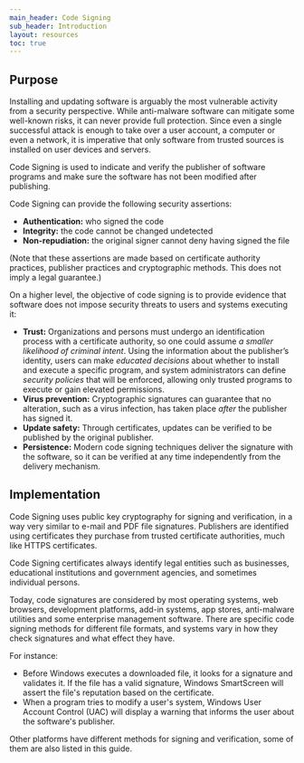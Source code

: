 ```yaml
---
main_header: Code Signing
sub_header: Introduction
layout: resources
toc: true
---
```


## Purpose

Installing and updating software is arguably the most vulnerable activity from a security perspective. While anti-malware software can mitigate some well-known risks, it can never provide full protection. Since even a single successful attack is enough to take over a user account, a computer or even a network, it is imperative that only software from trusted sources is installed on user devices and servers.

Code Signing is used to indicate and verify the publisher of software programs and make sure the software has not been modified after publishing.

Code Signing can provide the following security assertions:

* **Authentication:** who signed the code
* **Integrity:** the code cannot be changed undetected
* **Non-repudiation:** the original signer cannot deny having signed the file

(Note that these assertions are made based on certificate authority practices, publisher practices and cryptographic methods. This does not imply a legal guarantee.)

On a higher level, the objective of code signing is to provide evidence that software does not impose security threats to users and systems executing it:

* **Trust:** Organizations and persons must undergo an identification process with a certificate authority, so one could assume *a smaller likelihood of criminal intent*. Using the information about the publisher’s identity, users can make *educated decisions* about whether to install and execute a specific program, and system administrators can define *security policies* that will be enforced, allowing only trusted programs to execute or gain elevated permissions.
* **Virus prevention:** Cryptographic signatures can guarantee that no alteration, such as a virus infection, has taken place *after* the publisher has signed it.
* **Update safety:** Through certificates, updates can be verified to be published by the original publisher.
* **Persistence:** Modern code signing techniques deliver the signature with the software, so it can be verified at any time independently from the delivery mechanism.

## Implementation

Code Signing uses public key cryptography for signing and verification, in a way very similar to e-mail and PDF file signatures. Publishers are identified using certificates they purchase from trusted certificate authorities, much like HTTPS certificates.

Code Signing certificates always identify legal entities such as businesses, educational institutions and government agencies, and sometimes individual persons.

Today, code signatures are considered by most operating systems, web browsers, development platforms, add-in systems, app stores, anti-malware utilities and some enterprise management software. There are specific code signing methods for different file formats, and systems vary in how they check signatures and what effect they have.

For instance:

* Before Windows executes a downloaded file, it looks for a signature and validates it. If the file has a valid signature, Windows SmartScreen will assert the file's reputation based on the certificate.
* When a program tries to modify a user's system, Windows User Account Control (UAC) will display a warning that informs the user about the software's publisher.

Other platforms have different methods for signing and verification, some of them are also listed in this guide.